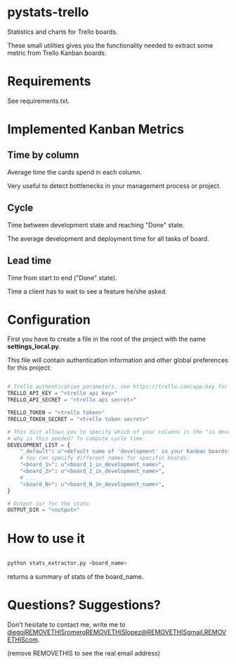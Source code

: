# pystats-trello

Statistics and charts for Trello boards.

These small utilities gives you the functionality needed to extract some metric from Trello Kanban boards.

# Requirements

See requirements.txt.


# Implemented Kanban Metrics

## Time by column

Average time the cards spend in each column.

Very useful to detect bottlenecks in your management process or project.

## Cycle

Time between development state and reaching "Done" state.

The average development and deployment time for all tasks of board.

## Lead time

Time from start to end ("Done" state).

Time a client has to wait to see a feature he/she asked.


# Configuration

First you have to create a file in the root of the project with the name **settings_local.py**.

This file will contain authentication information and other global preferences for this project:

```python

# Trello authentication parameters, see https://trello.com/app-key for more information
TRELLO_API_KEY = "<trello api key>"
TRELLO_API_SECRET = "<trello api secret>"

TRELLO_TOKEN = "<trello token>"
TRELLO_TOKEN_SECRET = "<trello token secret>"

# This dict allows you to specify which of your columns is the "in development" column
# why is this needed? To compute cycle time.
DEVELOPMENT_LIST = {
    "_default": u"<default name of 'development' in your Kanban boards>",
    # You can specify different names for specific boards:
    "<board_1>": u"<board_1_in_development_name>",
    "<board_2>": u"<board_2_in_development_name>",
    # ...
    "<board_N>": u"<board_N_in_development_name>",
}

# Output dir for the stats
OUTPUT_DIR = "<output>"
```


# How to use it

```python

python stats_extractor.py <board_name>

```

returns a summary of stats of the board_name.


# Questions? Suggestions?

Don't hesitate to contact me, write me to diegojREMOVETHISromeroREMOVETHISlopez@REMOVETHISgmail.REMOVETHIScom.

(remove REMOVETHIS to see the real email address)